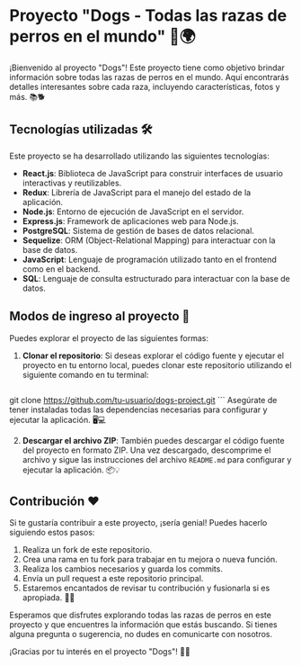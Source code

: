 # Proyecto "Dogs - Todas las razas de perros en el mundo" 🐶🌍

¡Bienvenido al proyecto "Dogs"! Este proyecto tiene como objetivo brindar información sobre todas las razas de perros en el mundo. Aquí encontrarás detalles interesantes sobre cada raza, incluyendo características, fotos y más. 📚🐕

## Tecnologías utilizadas 🛠️

Este proyecto se ha desarrollado utilizando las siguientes tecnologías:

- **React.js**: Biblioteca de JavaScript para construir interfaces de usuario interactivas y reutilizables.
- **Redux**: Librería de JavaScript para el manejo del estado de la aplicación.
- **Node.js**: Entorno de ejecución de JavaScript en el servidor.
- **Express.js**: Framework de aplicaciones web para Node.js.
- **PostgreSQL**: Sistema de gestión de bases de datos relacional.
- **Sequelize**: ORM (Object-Relational Mapping) para interactuar con la base de datos.
- **JavaScript**: Lenguaje de programación utilizado tanto en el frontend como en el backend.
- **SQL**: Lenguaje de consulta estructurado para interactuar con la base de datos. 

## Modos de ingreso al proyecto 🚀

Puedes explorar el proyecto de las siguientes formas:

1. **Clonar el repositorio**: Si deseas explorar el código fuente y ejecutar el proyecto en tu entorno local, puedes clonar este repositorio utilizando el siguiente comando en tu terminal: 

   ```
git clone https://github.com/tu-usuario/dogs-project.git   ```
Asegúrate de tener instaladas todas las dependencias necesarias para configurar y ejecutar la aplicación. 🖥️💻

2. **Descargar el archivo ZIP**: También puedes descargar el código fuente del proyecto en formato ZIP. Una vez descargado, descomprime el archivo y sigue las instrucciones del archivo `README.md` para configurar y ejecutar la aplicación. 📦💡

## Contribución ❤️

Si te gustaría contribuir a este proyecto, ¡sería genial! Puedes hacerlo siguiendo estos pasos:

1. Realiza un fork de este repositorio.
2. Crea una rama en tu fork para trabajar en tu mejora o nueva función.
3. Realiza los cambios necesarios y guarda los commits.
4. Envía un pull request a este repositorio principal.
5. Estaremos encantados de revisar tu contribución y fusionarla si es apropiada. 🤝✨

Esperamos que disfrutes explorando todas las razas de perros en este proyecto y que encuentres la información que estás buscando. Si tienes alguna pregunta o sugerencia, no dudes en comunicarte con nosotros.

¡Gracias por tu interés en el proyecto "Dogs"! 🐾🐶
